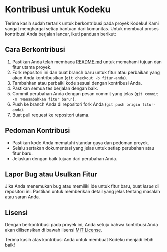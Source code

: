 # Kontribusi untuk Kodeku

Terima kasih sudah tertarik untuk berkontribusi pada proyek Kodeku! Kami sangat menghargai setiap bantuan dari komunitas. Untuk membuat proses kontribusi Anda berjalan lancar, ikuti panduan berikut:

## Cara Berkontribusi

1. Pastikan Anda telah membaca [README.md](README.md) untuk memahami tujuan dan fitur utama proyek.
2. Fork repositori ini dan buat branch baru untuk fitur atau perbaikan yang akan Anda kontribusikan (`git checkout -b fitur-anda`).
3. Tambahkan atau perbaiki kode sesuai dengan kontribusi Anda.
4. Pastikan semua tes berjalan dengan baik.
5. Commit perubahan Anda dengan pesan commit yang jelas (`git commit -m 'Menambahkan fitur baru'`).
6. Push ke branch Anda di repositori fork Anda (`git push origin fitur-anda`).
7. Buat pull request ke repositori utama.

## Pedoman Kontribusi

-   Pastikan kode Anda mematuhi standar gaya dan pedoman proyek.
-   Selalu sertakan dokumentasi yang jelas untuk setiap perubahan atau fitur baru.
-   Jelaskan dengan baik tujuan dari perubahan Anda.

## Lapor Bug atau Usulkan Fitur

Jika Anda menemukan bug atau memiliki ide untuk fitur baru, buat _issue_ di repositori ini. Pastikan untuk memberikan detail yang jelas tentang masalah atau saran Anda.

## Lisensi

Dengan berkontribusi pada proyek ini, Anda setuju bahwa kontribusi Anda akan dilisensikan di bawah lisensi [MIT License](LICENSE).

Terima kasih atas kontribusi Anda untuk membuat Kodeku menjadi lebih baik!
